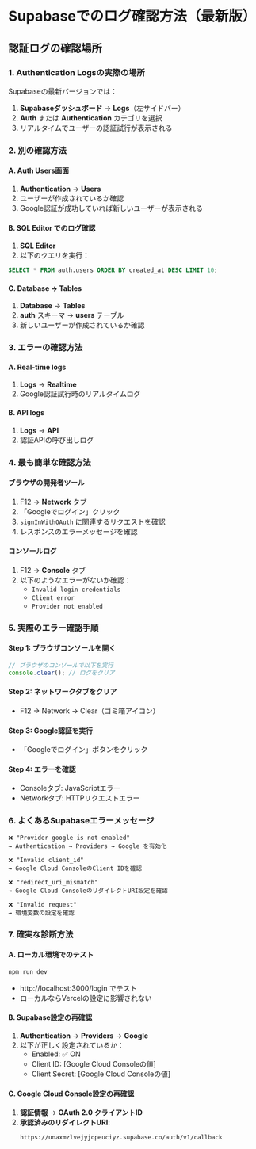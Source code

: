# Supabaseでのログ確認方法（最新版）

## 認証ログの確認場所

### 1. Authentication Logsの実際の場所

Supabaseの最新バージョンでは：

1. **Supabaseダッシュボード** → **Logs**（左サイドバー）
2. **Auth** または **Authentication** カテゴリを選択
3. リアルタイムでユーザーの認証試行が表示される

### 2. 別の確認方法

#### A. Auth Users画面
1. **Authentication** → **Users**
2. ユーザーが作成されているか確認
3. Google認証が成功していれば新しいユーザーが表示される

#### B. SQL Editor でのログ確認
1. **SQL Editor**
2. 以下のクエリを実行：
```sql
SELECT * FROM auth.users ORDER BY created_at DESC LIMIT 10;
```

#### C. Database → Tables
1. **Database** → **Tables**
2. **auth** スキーマ → **users** テーブル
3. 新しいユーザーが作成されているか確認

### 3. エラーの確認方法

#### A. Real-time logs
1. **Logs** → **Realtime**
2. Google認証試行時のリアルタイムログ

#### B. API logs
1. **Logs** → **API**
2. 認証APIの呼び出しログ

### 4. 最も簡単な確認方法

#### ブラウザの開発者ツール
1. F12 → **Network** タブ
2. 「Googleでログイン」クリック
3. `signInWithOAuth` に関連するリクエストを確認
4. レスポンスのエラーメッセージを確認

#### コンソールログ
1. F12 → **Console** タブ
2. 以下のようなエラーがないか確認：
   - `Invalid login credentials`
   - `Client error`
   - `Provider not enabled`

### 5. 実際のエラー確認手順

#### Step 1: ブラウザコンソールを開く
```javascript
// ブラウザのコンソールで以下を実行
console.clear(); // ログをクリア
```

#### Step 2: ネットワークタブをクリア
- F12 → Network → Clear（ゴミ箱アイコン）

#### Step 3: Google認証を実行
- 「Googleでログイン」ボタンをクリック

#### Step 4: エラーを確認
- Consoleタブ: JavaScriptエラー
- Networkタブ: HTTPリクエストエラー

### 6. よくあるSupabaseエラーメッセージ

```
❌ "Provider google is not enabled"
→ Authentication → Providers → Google を有効化

❌ "Invalid client_id"
→ Google Cloud ConsoleのClient IDを確認

❌ "redirect_uri_mismatch"
→ Google Cloud ConsoleのリダイレクトURI設定を確認

❌ "Invalid request"
→ 環境変数の設定を確認
```

### 7. 確実な診断方法

#### A. ローカル環境でのテスト
```bash
npm run dev
```
- http://localhost:3000/login でテスト
- ローカルならVercelの設定に影響されない

#### B. Supabase設定の再確認
1. **Authentication** → **Providers** → **Google**
2. 以下が正しく設定されているか：
   - Enabled: ✅ ON
   - Client ID: [Google Cloud Consoleの値]
   - Client Secret: [Google Cloud Consoleの値]

#### C. Google Cloud Console設定の再確認
1. **認証情報** → **OAuth 2.0 クライアントID**
2. **承認済みのリダイレクトURI**:
   ```
   https://unaxmzlvejyjopeuciyz.supabase.co/auth/v1/callback
   ```